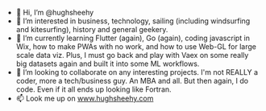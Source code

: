 - 👋 Hi, I’m @hughsheehy
- 👀 I’m interested in business, technology, sailing (including windsurfing and kitesurfing), history and general geekery. 
- 🌱 I’m currently learning Flutter (again), Go (again), coding javascript in Wix, how to make PWAs with no work, and how to use Web-GL for large scale data viz. Plus, I must go back and play with Vaex on some really big datasets again and built it into some ML workflows. 
- 💞️ I’m looking to collaborate on any interesting projects. I'm not REALLY a coder, more a tech/business guy. An MBA and all. But then again, I do code. Even if it all ends up looking like Fortran. 
- 📫 Look me up on www.hughsheehy.com

<!---
hughsheehy/hughsheehy is a ✨ special ✨ repository because its `README.md` (this file) appears on your GitHub profile.
You can click the Preview link to take a look at your changes.
--->
